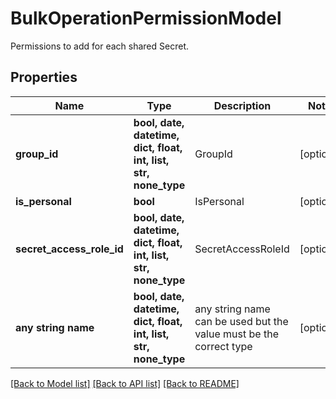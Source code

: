 # BulkOperationPermissionModel

Permissions to add for each shared Secret.

## Properties
Name | Type | Description | Notes
------------ | ------------- | ------------- | -------------
**group_id** | **bool, date, datetime, dict, float, int, list, str, none_type** | GroupId | [optional] 
**is_personal** | **bool** | IsPersonal | [optional] 
**secret_access_role_id** | **bool, date, datetime, dict, float, int, list, str, none_type** | SecretAccessRoleId | [optional] 
**any string name** | **bool, date, datetime, dict, float, int, list, str, none_type** | any string name can be used but the value must be the correct type | [optional]

[[Back to Model list]](../README.md#documentation-for-models) [[Back to API list]](../README.md#documentation-for-api-endpoints) [[Back to README]](../README.md)


